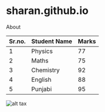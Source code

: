 # sharan.github.io
About

|Sr.no.   | Student Name  |Marks   |   
|---|---|---|
| 1  |Physics | 77 |   
| 2  |Maths | 75 |   
| 3  |Chemistry | 92  |   
| 4 |  English | 88  |   
| 5 | Punjabi | 95  |   


![alt tax]( https://images.unsplash.com/photo-1542131838566-b00054c597eb?q=80&w=2070&auto=format&fit=crop&ixlib=rb-4.0.3&ixid=M3wxMjA3fDB8MHxwaG90by1wYWdlfHx8fGVufDB8fHx8fA%3D%3D)
